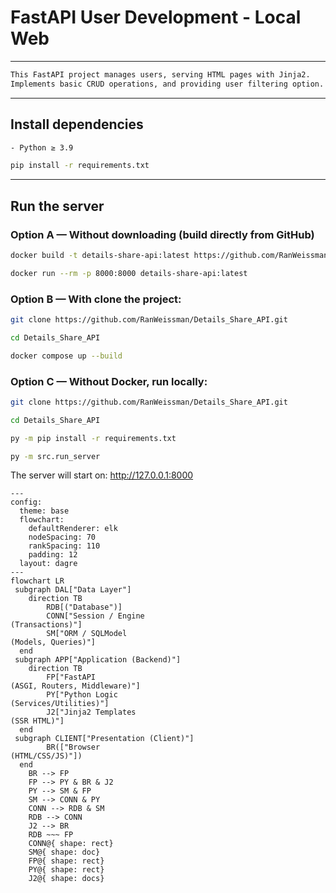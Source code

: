 # FastAPI User Development - Local Web

---
```bash
This FastAPI project manages users, serving HTML pages with Jinja2.
Implements basic CRUD operations, and providing user filtering option.
```
---
## Install dependencies
```bash
- Python ≥ 3.9
```
```bash
pip install -r requirements.txt
```
---
## Run the server
### Option A — Without downloading (build directly from GitHub)
```bash
docker build -t details-share-api:latest https://github.com/RanWeissman/Details_Share_API.git#main
```
```bash
docker run --rm -p 8000:8000 details-share-api:latest
```

### Option B — With clone the project: 
```bash
git clone https://github.com/RanWeissman/Details_Share_API.git
```
```bash
cd Details_Share_API
```
```bash
docker compose up --build
```
### Option C — Without Docker, run locally: 
```bash
git clone https://github.com/RanWeissman/Details_Share_API.git
```
```bash
cd Details_Share_API
```
```bash
py -m pip install -r requirements.txt
```
```bash
py -m src.run_server
```
The server will start on: <http://127.0.0.1:8000>

```mermaid
---
config:
  theme: base
  flowchart:
    defaultRenderer: elk
    nodeSpacing: 70
    rankSpacing: 110
    padding: 12
  layout: dagre
---
flowchart LR
 subgraph DAL["Data Layer"]
    direction TB
        RDB[("Database")]
        CONN["Session / Engine
(Transactions)"]
        SM["ORM / SQLModel
(Models, Queries)"]
  end
 subgraph APP["Application (Backend)"]
    direction TB
        FP["FastAPI
(ASGI, Routers, Middleware)"]
        PY["Python Logic
(Services/Utilities)"]
        J2["Jinja2 Templates
(SSR HTML)"]
  end
 subgraph CLIENT["Presentation (Client)"]
        BR(["Browser
(HTML/CSS/JS)"])
  end
    BR --> FP
    FP --> PY & BR & J2
    PY --> SM & FP
    SM --> CONN & PY
    CONN --> RDB & SM
    RDB --> CONN
    J2 --> BR
    RDB ~~~ FP
    CONN@{ shape: rect}
    SM@{ shape: doc}
    FP@{ shape: rect}
    PY@{ shape: rect}
    J2@{ shape: docs}
```






